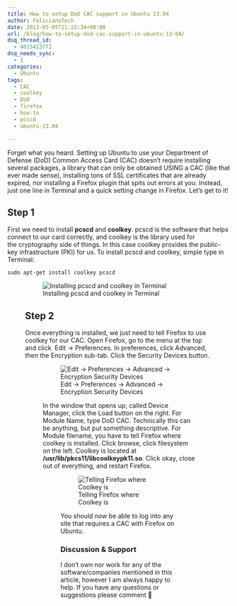 ```yaml
---
title: How to setup DoD CAC support in Ubuntu 13.04
author: FelicianoTech
date: 2013-05-05T21:22:34+00:00
url: /blog/how-to-setup-dod-cac-support-in-ubuntu-13-04/
dsq_thread_id:
  - 4015413772
dsq_needs_sync:
  - 1
categories:
  - Ubuntu
tags:
  - CAC
  - coolkey
  - DoD
  - firefox
  - how-to
  - pcscd
  - ubuntu-13.04

---
```

Forget what you heard. Setting up Ubuntu to use your Department of Defense (DoD) Common Access Card (CAC) doesn&#8217;t require installing several packages, a library that can only be obtained USING a CAC (like that ever made sense), installing tons of SSL certificates that are already expired, nor installing a Firefox plugin that spits out errors at you. Instead, just one line in Terminal and a quick setting change in Firefox. Let&#8217;s get to it!<!--more-->

## Step 1

First we need to install **pcscd** and **coolkey**. pcscd is the software that helps connect to our card correctly, and coolkey is the library used for the cryptography side of things. In this case coolkey provides the public-key infrastructure (PKI) for us. To install pcscd and coolkey, simple type in Terminal:

`sudo apt-get install coolkey pcscd`

<figure id="attachment_193" class="wp-caption aligncenter">

<figure><img class="size-full wp-image-193" alt="Installing pcscd and coolkey in Terminal" src="/assets/img/article/dod-cac-setup-step1.png" /><figcaption class="wp-caption-text">Installing pcscd and coolkey in Terminal</figcaption></figure> 

## Step 2

Once everything is installed, we just need to tell Firefox to use coolkey for our CAC. Open Firefox, go to the menu at the top and click  Edit -> Preferences. In preferences, click Advanced, then the Encryption sub-tab. Click the Security Devices button.

<figure id="attachment_194" class="wp-caption aligncenter">

<figure><img class="size-full wp-image-194" alt="Edit -> Preferences -> Advanced -> Encryption Security Devices" src="/assets/img/article/dod-cac-setup-step2-1.png" /><figcaption class="wp-caption-text">Edit -> Preferences -> Advanced -> Encryption Security Devices</figcaption></figure> 

In the window that opens up, called Device Manager, click the Load button on the right. For Module Name, type DoD CAC. Technically this can be anything, but put something descriptive. For Module filename, you have to tell Firefox where coolkey is installed. Click browse, click filesystem on the left. Coolkey is located at **/usr/lib/pkcs11/libcoolkeypk11.so**. Click okay, close out of everything, and restart Firefox.

<figure id="attachment_195" class="wp-caption aligncenter">

<figure><img class="size-full wp-image-195" alt="Telling Firefox where Coolkey is" src="/assets/img/article/dod-cac-setup-step2-2.png" /><figcaption class="wp-caption-text">Telling Firefox where Coolkey is</figcaption></figure> 

You should now be able to log into any site that requires a CAC with Firefox on Ubuntu.

### Discussion & Support

I don&#8217;t own nor work for any of the software/companies mentioned in this article, however I am always happy to help. If you have any questions or suggestions please comment 🙂
